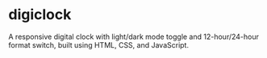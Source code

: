# digiclock
A responsive digital clock with light/dark mode toggle and 12-hour/24-hour format switch, built using HTML, CSS, and JavaScript.
